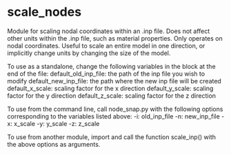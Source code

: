 # scale_nodes
Module for scaling nodal coordinates within an .inp file. Does not affect
other units within the .inp file, such as material properties. Only operates
on nodal coordinates. Useful to scale an entire model in one direction,
or implicitly change units by changing the size of the model.

To use as a standalone, change the following variables in the block at the 
end of the file:
    default_old_inp_file: the path of the inp file you wish to modify
    default_new_inp_file: the path where the new inp file will be created
    default_x_scale: scaling factor for the x direction
    default_y_scale: scaling factor for the y direction
    default_z_scale: scaling factor for the z direction
        
To use from the command line, call node_snap.py with the following options 
corresponding to the variables listed above:
    -i: old_inp_file
    -n: new_inp_file
    -x: x_scale
    -y: y_scale
    -z: z_scale
    
To use from another module, import and call the function scale_inp() with 
the above options as arguments.
